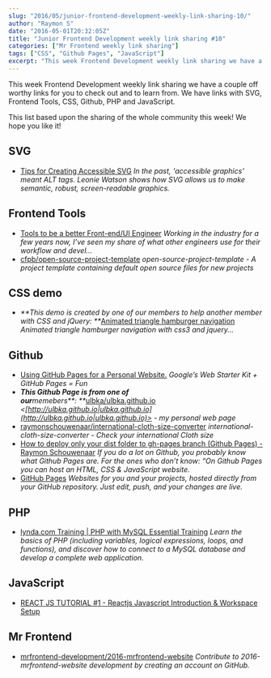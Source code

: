 ```yaml
---
slug: "2016/05/junior-frontend-development-weekly-link-sharing-10/"
author: "Raymon S"
date: "2016-05-01T20:32:05Z"
title: "Junior Frontend Development weekly link sharing #10"
categories: ["Mr Frontend weekly link sharing"]
tags: ["CSS", "Github Pages", "JavaScript"]
excerpt: "This week Frontend Development weekly link sharing we have a couple off worthy links for you to che..."
---
```


This week Frontend Development weekly link sharing we have a couple off worthy links for you to check out and to learn from. We have links with SVG, Frontend Tools, CSS, Github, PHP and JavaScript.

This list based upon the sharing of the whole community this week! We hope you like it!

## SVG

* [Tips for Creating Accessible SVG](http://www.sitepoint.com/tips-accessible-svg/ "Tips for Creating Accessible SVG") _In the past, 'accessible graphics' meant ALT tags. Leonie Watson shows how SVG allows us to make semantic, robust, screen-readable graphics._

## Frontend Tools

* [Tools to be a better Front-end/UI Engineer](https://medium.com/@kirbdee/tools-to-be-a-better-front-end-ui-engineer-175e2db227e7?source=linkShare-2d2dc3be7649-1461696338 "Tools to be a better Front-end/UI Engineer") _Working in the industry for a few years now, I’ve seen my share of what other engineers use for their workflow and devel…_
* [cfpb/open-source-project-template](https://github.com/cfpb/open-source-project-template/blob/master/opensource-checklist.md "cfpb/open-source-project-template") _open-source-project-template - A project template containing default open source files for new projects_

## CSS demo

* _**This demo is created by one of our members to help another member with CSS and jQuery: **_[Animated triangle hamburger navigation](http://codepen.io/helloflow/pen/eZPEMG "Animated triangle hamburger navigation") _Animated triangle hamburger navigation with css3 and jquery..._

## Github

* [Using GitHub Pages for a Personal Website.](https://medium.com/@jeff_blaisdell/using-github-pages-for-a-personal-website-cdcbbdd8e28#.vxvnuwnqu "Using GitHub Pages for a Personal Website.") _Google’s Web Starter Kit + GitHub Pages = Fun_
* _**This Github Page is from one of our**_memebers_**: **_[ulbka/ulbka.github.io](https://github.com/ulbka/ulbka.github.io "ulbka/ulbka.github.io") _<[http://ulbka.github.io|ulbka.github.io](http://ulbka.github.io|ulbka.github.io)> - my personal web page_
* [raymonschouwenaar/international-cloth-size-converter](https://github.com/raymonschouwenaar/international-cloth-size-converter "raymonschouwenaar/international-cloth-size-converter") _international-cloth-size-converter - Check your international Cloth size_
* [How to deploy only your dist folder to gh-pages branch (Github Pages) - Raymon Schouwenaar](http://www.raymonschouwenaar.nl/deploy-dist-folder-gh-pages-branch-github-pages/ "How to deploy only your dist folder to gh-pages branch (Github Pages) - Raymon Schouwenaar") _If you do a lot on Github, you probably know what Github Pages are. For the ones who don’t know: “On Github Pages you can host an HTML, CSS & JavaScript website._
* [GitHub Pages](https://pages.github.com/ "GitHub Pages") _Websites for you and your projects, hosted directly from your GitHub repository. Just edit, push, and your changes are live._

## PHP

* [lynda.com Training | PHP with MySQL Essential Training](https://www.lynda.com/MySQL-tutorials/PHP-MySQL-Essential-Training/119003-2.html "lynda.com Training | PHP with MySQL Essential Training") _Learn the basics of PHP (including variables, logical expressions, loops, and functions), and discover how to connect to a MySQL database and develop a complete web application._

## JavaScript

* [REACT JS TUTORIAL #1 - Reactjs Javascript Introduction & Workspace Setup](https://www.youtube.com/watch?v=MhkGQAoc7bc "REACT JS TUTORIAL #1 - Reactjs Javascript Introduction & Workspace Setup")

## Mr Frontend

* [mrfrontend-development/2016-mrfrontend-website](https://github.com/mrfrontend-development/2016-mrfrontend-website "mrfrontend-development/2016-mrfrontend-website") _Contribute to 2016-mrfrontend-website development by creating an account on GitHub._